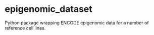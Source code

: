 # epigenomic_dataset
Python package wrapping ENCODE epigenomic data for a number of reference cell lines.
